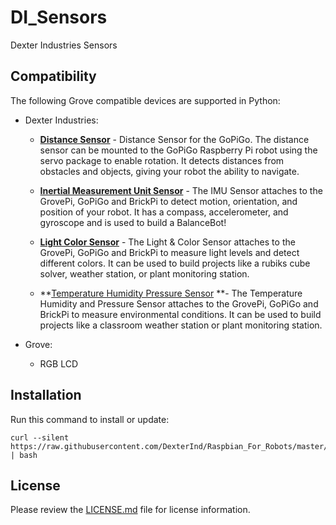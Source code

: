 DI_Sensors
============
Dexter Industries Sensors

Compatibility
-------------

The following Grove compatible devices are supported in Python:

* Dexter Industries:
  * **[Distance Sensor](https://www.dexterindustries.com/shop/distance-sensor/)** - Distance Sensor for the GoPiGo.  The distance sensor can be mounted to the GoPiGo Raspberry Pi robot using the servo package to enable rotation.  It detects distances from obstacles and objects, giving your robot the ability to navigate.
  
  * **[Inertial Measurement Unit Sensor](https://www.dexterindustries.com/shop/imu-sensor/)** - The IMU Sensor attaches to the GrovePi, GoPiGo and BrickPi to detect motion, orientation, and position of your robot. It has a compass, accelerometer, and gyroscope and is used to build a BalanceBot!

  * **[Light Color Sensor](https://www.dexterindustries.com/shop/light-color-sensor/)** - The Light & Color Sensor attaches to the GrovePi, GoPiGo and BrickPi to measure light levels and detect different colors. It can be used to build projects like a rubiks cube solver, weather station, or plant monitoring station.

  * **[Temperature Humidity Pressure Sensor](https://www.dexterindustries.com/shop/temperature-humidity-pressure-sensor/) **- The Temperature Humidity and Pressure Sensor attaches to the GrovePi, GoPiGo and BrickPi to measure environmental conditions. It can be used to build projects like a classroom weather station or plant monitoring station.

* Grove:
  * RGB LCD


Installation
------------
Run this command to install or update:

```
curl --silent https://raw.githubusercontent.com/DexterInd/Raspbian_For_Robots/master/upd_script/fetch_sensors.sh | bash
```

License
-------

Please review the [LICENSE.md] file for license information.

[LICENSE.md]: ./LICENSE.md
